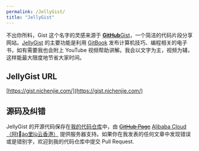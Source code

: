 ```yaml
---
permalink: /JellyGist/
title: "JellyGist"
---
```


不出你所料，Gist 这个名字的灵感来源于 [**GitHub**Gist](https://gist.github.com/)，一个简洁的代码片段分享网站。[JellyGist](https://gist.nichenjie.com/) 的主要功能是利用 [GitBook](https://www.gitbook.com/) 发布计算机技巧、编程相关的电子书，如有需要我也会附上 YouTube 视频帮助讲解。我会以文字为主，视频为辅，这样能最大限度地节省大家时间。

## JellyGist URL
[https://gist.nichenjie.com/](https://gist.nichenjie.com/)

## 源码及纠错
JellyGist 的开源代码保存在[我的代码仓库](https://github.com/jellycsc/JellyGist-Travis-CI)中，由 ~~[GitHub Page](https://pages.github.com/)~~ [Alibaba Cloud（阿tào里lù云香港）](https://www.alibabacloud.com/zh) 提供服务器支持。如果你在我发表的任何文章中发现错误或是错别字，欢迎到我的代码仓库中提交 Pull Request.